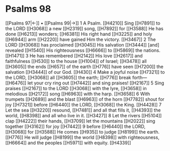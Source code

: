 # Psalms 98
[[Psalms 97|←]] • [[Psalms 99|→]]
1 A Psalm. [[H4210]] Sing [[H7891]] to the LORD [[H3068]] a new [[H2319]] song, [[H7892]] for [[H3588]] He has done [[H6213]] wonders; [[H6381]] His right hand [[H3225]] and holy [[H6944]] arm [[H2220]] have gained Him the victory. [[H3467]] 
2 The LORD [[H3068]] has proclaimed [[H3045]] His salvation [[H3444]] [and] revealed [[H1540]] His righteousness [[H6666]] to [[H5869]] the nations. [[H1471]] 
3 He has remembered [[H2142]] His love [[H2617]] and faithfulness [[H530]] to the house [[H1004]] of Israel; [[H3478]] all [[H3605]] the ends [[H657]] of the earth [[H776]] have seen [[H7200]] the salvation [[H3444]] of our God. [[H430]] 
4 Make a joyful noise [[H7321]] to the LORD, [[H3068]] all [[H3605]] the earth; [[H776]] break forth— [[H6476]] let your cry ring out [[H7442]] and sing praises! [[H2167]] 
5 Sing praises [[H2167]] to the LORD [[H3068]] with the lyre, [[H3658]] in melodious [[H2172]] song [[H6963]] with the harp. [[H3658]] 
6 With trumpets [[H2689]] and the blast [[H6963]] of the horn [[H7782]] shout for joy [[H7321]] before [[H6440]] the LORD, [[H3068]] the King. [[H4428]] 
7 Let the sea [[H3220]] resound, [[H7481]] and all that fills it, [[H4393]] the world, [[H8398]] and all who live in it. [[H3427]] 
8 Let the rivers [[H5104]] clap [[H4222]] their hands, [[H3709]] let the mountains [[H2022]] sing together [[H3162]] for joy [[H7442]] 
9 before [[H6440]] the LORD, [[H3068]] for [[H3588]] He comes [[H935]] to judge [[H8199]] the earth. [[H776]] He will judge [[H8199]] the world [[H8398]] with righteousness, [[H6664]] and the peoples [[H5971]] with equity. [[H4339]] 
